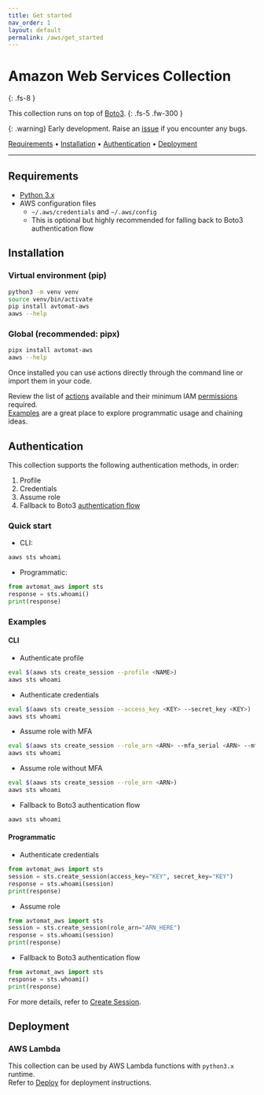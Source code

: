 ```yaml
---
title: Get started
nav_order: 1
layout: default
permalink: /aws/get_started
---
```


# Amazon Web Services Collection
{: .fs-8 }

This collection runs on top of <a href="https://boto3.amazonaws.com/v1/documentation/api/latest/index.html" target="_blank">Boto3</a>.
{: .fs-5 .fw-300 }

{: .warning}
Early development. Raise an [issue](https://github.com/avtomat-hub/avtomat-aws/issues) if you encounter any bugs.

<p>
   <a href="#requirements">Requirements</a> •
   <a href="#installation">Installation</a> •
   <a href="#authentication">Authentication</a> •
   <a href="#deployment">Deployment</a>
</p>

---

## Requirements

- <a href="https://www.python.org/downloads/" target="_blank">Python 3.x</a>
- AWS configuration files 
  - `~/.aws/credentials` and `~/.aws/config`
  - This is optional but highly recommended for falling back to Boto3 authentication flow


## Installation

### Virtual environment (pip)

```bash
python3 -m venv venv
source venv/bin/activate
pip install avtomat-aws
aaws --help
```

### Global (recommended: pipx)
```bash
pipx install avtomat-aws
aaws --help
```

Once installed you can use actions directly through the command line or import them in your code.

Review the list of [actions](/aws/actions) available and their minimum IAM [permissions](/aws/permissions) required.<br/>
[Examples](/aws/examples) are a great place to explore programmatic usage and chaining ideas.


## Authentication
This collection supports the following authentication methods, in order:
1. Profile
2. Credentials
3. Assume role
4. Fallback to Boto3 [authentication flow](https://boto3.amazonaws.com/v1/documentation/api/latest/guide/credentials.html)

### Quick start
- CLI:
```bash
aaws sts whoami
```
- Programmatic:
```python
from avtomat_aws import sts
response = sts.whoami()
print(response)
```

### Examples

#### CLI

- Authenticate profile
```bash
eval $(aaws sts create_session --profile <NAME>)
aaws sts whoami
```

- Authenticate credentials
```bash
eval $(aaws sts create_session --access_key <KEY> --secret_key <KEY>)
aaws sts whoami
```

- Assume role with MFA
```bash
eval $(aaws sts create_session --role_arn <ARN> --mfa_serial <ARN> --mfa_token <CODE>)
aaws sts whoami
```

- Assume role without MFA
```bash
eval $(aaws sts create_session --role_arn <ARN>)
aaws sts whoami
```

- Fallback to Boto3 authentication flow
```bash
aaws sts whoami
```

#### Programmatic

- Authenticate credentials
```python
from avtomat_aws import sts
session = sts.create_session(access_key="KEY", secret_key="KEY")
response = sts.whoami(session)       
print(response)                      
```

- Assume role
```python
from avtomat_aws import sts
session = sts.create_session(role_arn="ARN_HERE")
response = sts.whoami(session)
print(response)
```

- Fallback to Boto3 authentication flow
```python
from avtomat_aws import sts
response = sts.whoami()
print(response)
```

For more details, refer to [Create Session](/aws/actions/sts/create_session).


## Deployment

### AWS Lambda
This collection can be used by AWS Lambda functions with `python3.x` runtime.<br/>
Refer to [Deploy](/aws/deploy) for deployment instructions.

